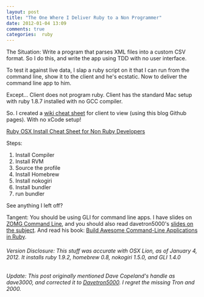 ```yaml
---
layout: post
title: "The One Where I Deliver Ruby to a Non Programmer"
date: 2012-01-04 13:09
comments: true
categories:  ruby
---
```


The Situation: Write a program that parses XML files into a custom CSV format. So I do this, and write the app using TDD with no user interface.

To test it against live data, I slap a ruby script on it that I can run from the command line, show it to the client and he's ecstatic. Now to deliver the command line app to him.

Except... Client does not program ruby. Client has the standard Mac setup with ruby 1.8.7 installed with no GCC compiler.

So. I created a [wiki cheat sheet](https://github.com/jwo/jwo.github.com/wiki/Ruby-1.9.2-install-for-Clients-on-OSX) for client to view (using this blog Github pages). With no xCode setup!

<!-- more -->

[Ruby OSX Install Cheat Sheet for Non Ruby Developers](https://github.com/jwo/jwo.github.com/wiki/Ruby-1.9.2-install-for-Clients-on-OSX)

Steps:

1. Install Compiler
2. Install RVM
3. Source the profile
4. Install Homebrew
5. Install nokogiri
6. Install bundler
7. run bundler

See anything I left off?

Tangent: You should be using GLI for command line apps. I have slides on [ZOMG Command Line](https://github.com/jwo/Slides/tree/master/ZOMG-command-line), and you should also read davetron5000's [slides on the subject](http://awesome-cli-ruby.heroku.com/). And read his book: [Build Awesome Command-Line Applications in Ruby](http://pragprog.com/book/dccar/build-awesome-command-line-applications-in-ruby).

###### Version Disclosure: This stuff was accurate with OSX Lion, as of January 4, 2012. It installs ruby 1.9.2, homebrew 0.8, nokogiri 1.5.0, and GLI 1.4.0

###### Update: This post originally mentioned Dave Copeland's handle as dave3000, and corrected it to [Davetron5000](https://twitter.com/#!/davetron5000). I regret the missing Tron and 2000.
